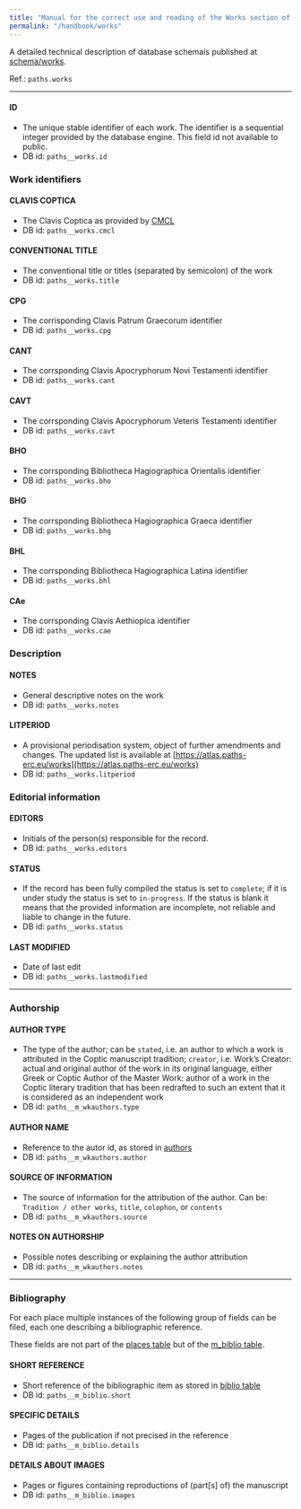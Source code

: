 ```yaml
---
title: "Manual for the correct use and reading of the Works section of PAThs database"
permalink: "/handbook/works"
---
```


A detailed technical description of database schemais published at [schema/works](../schema/works).


Ref.: `paths.works`

---

#### ID
- The unique stable identifier of each work. The identifier is a sequential integer provided by the database engine. 
This field id not available to public.
- DB id: `paths__works.id`

### Work identifiers

#### CLAVIS COPTICA
- The Clavis Coptica  as provided by [CMCL](http://cmcl.it/)
- DB id: `paths__works.cmcl`

#### CONVENTIONAL TITLE
- The conventional title or titles (separated by semicolon) of the work
- DB id: `paths__works.title`

#### CPG
- The corrisponding Clavis Patrum Graecorum identifier
- DB id: `paths__works.cpg`

#### CANT
- The corrsponding Clavis Apocryphorum Novi Testamenti identifier
- DB id: `paths__works.cant`

#### CAVT
- The corrsponding Clavis Apocryphorum Veteris Testamenti identifier
- DB id: `paths__works.cavt`

#### BHO
- The corrsponding Bibliotheca Hagiographica Orientalis identifier
- DB id: `paths__works.bho`

#### BHG
- The corrsponding Bibliotheca Hagiographica Graeca identifier
- DB id: `paths__works.bhg`

#### BHL
- The corrsponding Bibliotheca Hagiographica Latina identifier
- DB id: `paths__works.bhl`

#### CAe
- The corrsponding Clavis Aethiopica identifier
- DB id: `paths__works.cae`

### Description

#### NOTES
- General descriptive notes on the work
- DB id: `paths__works.notes`

#### LITPERIOD
- A provisional periodisation system, object of further amendments and changes. The updated list is available at [https://atlas.paths-erc.eu/works](https://atlas.paths-erc.eu/works)
- DB id: `paths__works.litperiod`

### Editorial information

#### EDITORS
- Initials of the person(s) responsible for the record.
- DB id: `paths__works.editors`

#### STATUS
- If the record has been fully compiled the status is set to `complete`; if it is under study the status is set to `in-progress`. If the status is blank it means that the provided information are incomplete, not reliable and liable to change in the future.
- DB id: `paths__works.status`

#### LAST MODIFIED
- Date of last edit
- DB id: `paths__works.lastmodified`


---

### Authorship

#### AUTHOR TYPE
- The type of the author; can be `stated`, i.e. an author to which a work is attributed in the Coptic manuscript tradition; `creator`, i.e.
Work’s Creator: actual and original author of the work in its original language, either Greek or Coptic
Author of the Master Work: author of a work in the Coptic literary tradition that has been redrafted to such an extent that it is considered as an independent work
- DB id: `paths__m_wkauthors.type`

#### AUTHOR NAME
- Reference to the autor id, as stored in [authors](authors)
- DB id: `paths__m_wkauthors.author`

#### SOURCE OF INFORMATION
- The source of information for the attribution of the author. Can be: `Tradition / other works`, `title`, `colophon`, or `contents`
- DB id: `paths__m_wkauthors.source`

#### NOTES ON AUTHORSHIP
- Possible notes describing or explaining the author attribution
- DB id: `paths__m_wkauthors.notes`

---

### Bibliography
For each place multiple instances of the following group of fields can be filed, each one describing a bibliographic reference.

These fields are not part of the [places table](../db-schema/places.md) but of the [m_biblio table](../db-schema/m_biblio.md).

#### SHORT REFERENCE
- Short reference of the bibliographic item as stored in [biblio table](biblio.md)
- DB id: `paths__m_biblio.short`

#### SPECIFIC DETAILS
- Pages of the publication if not precised in the reference
- DB id: `paths__m_biblio.details`

#### DETAILS ABOUT IMAGES
- Pages or figures containing reproductions of (part[s] of) the manuscript
- DB id: `paths__m_biblio.images`

